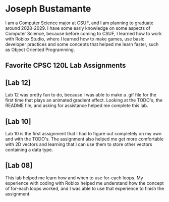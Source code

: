 
# Joseph Bustamante

I am a Computer Science major at CSUF, and I am planning to graduate around 2028-2029. 
I have some early knowledge on some aspects of Computer Science, because before coming to CSUF, I learned how to work with Roblox Studio, where I learned how to make games, use basic developer practices and some concepts that helped me learn faster, such as Object Oriented Programming.


## Favorite CPSC 120L Lab Assignments

## [Lab 12] 

Lab 12 was pretty fun to do, because I was able to make a .gif file for the first time that plays an animated gradient effect. Looking at the TODO's, the README file, and asking for assistance helped me complete this lab.

## [Lab 10]

Lab 10 is the first assignment that I had to figure out completely on my own and with the TODO's. The assignment also helped me get more comfortable with 2D vectors and learning that I can use them to store other vectors containing a data type.

## [Lab 08]

This lab helped me learn how and when to use for-each loops. My experience with coding with Roblox helped me understand how the concept of for-each loops worked, and I was able to use that experience to finish the assignment.